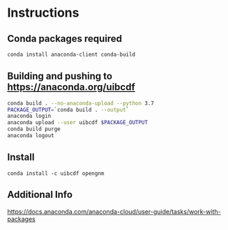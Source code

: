 # Instructions

## Conda packages required

```bash
conda install anaconda-client conda-build
```

## Building and pushing to https://anaconda.org/uibcdf

```bash
conda build . --no-anaconda-upload --python 3.7
PACKAGE_OUTPUT=`conda build . --output`
anaconda login
anaconda upload --user uibcdf $PACKAGE_OUTPUT
conda build purge
anaconda logout
```
## Install

```
conda install -c uibcdf opengnm
```

## Additional Info
https://docs.anaconda.com/anaconda-cloud/user-guide/tasks/work-with-packages

